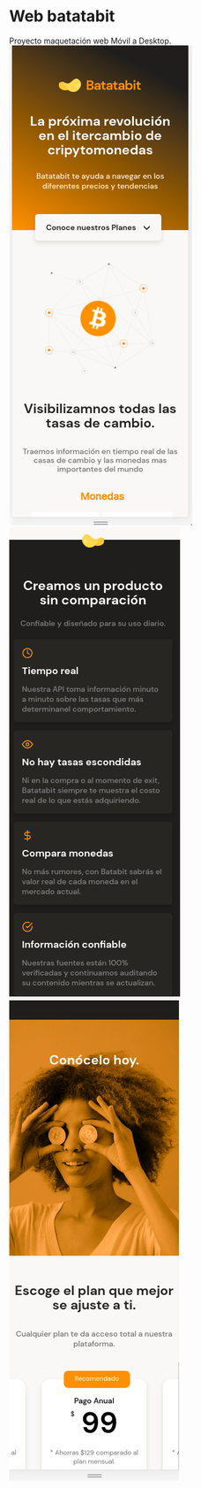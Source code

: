 # Web batatabit
Proyecto maquetación web Móvil a Desktop.
![Primera imagen web Batatabit](https://github.com/erikhernandezv/web_batatabit/blob/master/batatabit1.png)<br>
![Segunda imagen web Batatabit](https://github.com/erikhernandezv/web_batatabit/blob/master/batatbit2.png)<br>
![Tercera imagen web Batatabit](https://github.com/erikhernandezv/web_batatabit/blob/master/batatabit3.png)
